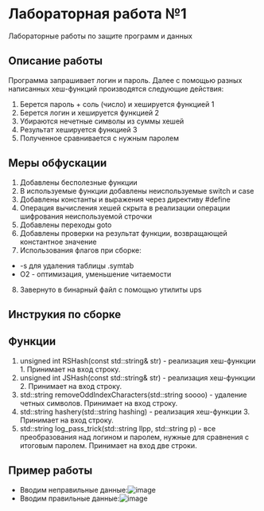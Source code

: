 # Лабораторная работа №1
Лабораторные работы по защите программ и данных
## Описание работы
Программа запрашивает логин и пароль.
Далее с помощью разных написанных хеш-функций производятся следующие действия:
1. Берется пароль + соль (число) и хешируется функцией 1
2. Берется логин и хешируется функцией 2
3. Убираются нечетные символы из суммы хешей
4. Результат хешируется функцией 3
5. Полученное сравнивается с нужным паролем 

## Меры обфускации

1. Добавлены бесполезные функции
2. В используемые функции добавлены неиспользуемые switch и case
3. Добавлены константы и выражения через директиву #define
4. Операция вычисления хешей скрыта в реализации операции шифрования неиспользуемой строчки
5. Добавлены переходы goto
6. Добавлены проверки на результат функции, возвращающей константное значение
7. Использования флагов при сборке:
  - -s для удаления таблицы .symtab
  - O2 - оптимизация, уменьшение читаемости
8. Завернуто в бинарный файл с помощью утилиты ups

## Инструкия по сборке

## Функции
1. unsigned int RSHash(const std::string& str) - реализация хеш-функции 1. Принимает на вход строку.
2. unsigned int JSHash(const std::string& str) - реализация хеш-функции 2. Принимает на вход строку.
3. std::string removeOddIndexCharacters(std::string soooo) - удаление четных символов. Принимает на вход строку.
4. std::string hashery(std::string hashing) - реализация хеш-функции 3. Принимает на вход строку.
5. std::string log_pass_trick(std::string llpp, std::string p) - все преобразования над логином и паролем, нужные для сравнения с итоговым паролем. Принимает на вход две строки.

## Пример работы
- Вводим неправильные данные:![image](https://user-images.githubusercontent.com/55959207/143964313-df8a80ac-0b6a-42c0-9c98-a3d390434df3.png)
- Вводим правильные данные:![image](https://user-images.githubusercontent.com/55959207/143964408-164ce8ff-e11e-4b1d-bc1e-101c38ce592e.png)


